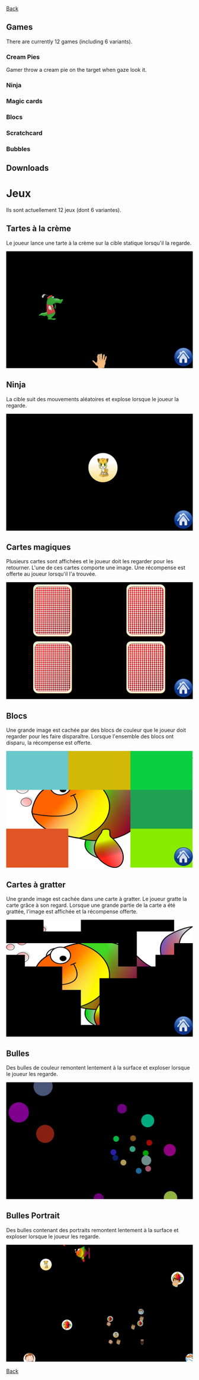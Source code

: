 [Back](README-en.md)

## Games

There are currently 12 games (including 6 variants).

### Cream Pies

Gamer throw a cream pie on the target when gaze look it.

### Ninja



### Magic cards

### Blocs

### Scratchcard

### Bubbles

## Downloads

# Jeux

Ils sont actuellement 12 jeux (dont 6 variantes).

<!-- ![Écran principal GazePlay](README/images/gazePlay.jpg "Écran principal GazePlay") -->

## Tartes à la crème

Le joueur lance une tarte à la crème sur la cible statique lorsqu'il la regarde.

![Jeu des tartes à la crème](images/CreamPie.jpg)

## Ninja

La cible suit des mouvements aléatoires et explose lorsque le joueur la regarde.

![Ninja](images/ninja-1.jpg)

## Cartes magiques

Plusieurs cartes sont affichées et le joueur doit les regarder pour les retourner. L'une de ces cartes comporte une image.
Une récompense est offerte au joueur lorsqu'il l'a trouvée.

![magic-card-2](images/magic-card-2.jpg)

## Blocs

Une grande image est cachée par des blocs de couleur que le joueur doit regarder pour les faire disparaître. Lorsque l'ensemble des blocs ont disparu, la récompense est offerte.

![blocs](images/blocs.jpg)

## Cartes à gratter

Une grande image est cachée dans une carte à gratter. Le joueur gratte la carte grâce à son regard. Lorsque une grande partie de la carte a été grattée, l'image est affichée et la récompense offerte.

![Scratchcard](images/Scratchcard.jpg)

## Bulles

Des bulles de couleur remontent lentement à la surface et exploser lorsque le joueur les regarde.

![Colored Bubbles](images/colored-bubbles.jpg)

## Bulles Portrait

Des bulles contenant des portraits remontent lentement à la surface et exploser lorsque le joueur les regarde.

![Portrait Bubbles](images/portrait-bubbles.jpg)

[Back](README-en.md)